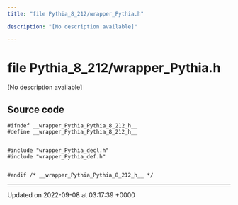 ```yaml
---
title: "file Pythia_8_212/wrapper_Pythia.h"

description: "[No description available]"

---
```


# file Pythia_8_212/wrapper_Pythia.h

[No description available]




## Source code

```
#ifndef __wrapper_Pythia_Pythia_8_212_h__
#define __wrapper_Pythia_Pythia_8_212_h__


#include "wrapper_Pythia_decl.h"
#include "wrapper_Pythia_def.h"


#endif /* __wrapper_Pythia_Pythia_8_212_h__ */
```


-------------------------------

Updated on 2022-09-08 at 03:17:39 +0000
